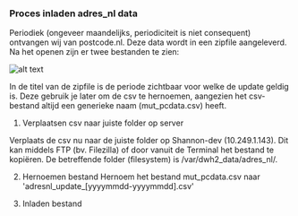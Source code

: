 ### Proces inladen adres_nl data

Periodiek (ongeveer maandelijks, periodiciteit is niet consequent) ontvangen wij van postcode.nl. 
Deze data wordt in een zipfile aangeleverd. Na het openen zijn er twee bestanden te zien:

![alt text](https://github.com/NLHEALTHCARE/FHIRVAULT/blob/2.0.1-zomerwendesprint-test/mappings/adres_nl/:Users:RvdB:Downloads%202017-06-06%2015-37-50.png)

In de titel van de zipfile is de periode zichtbaar voor welke de update geldig is. Deze gebruik je later om de csv te hernoemen, aangezien het csv-bestand altijd een generieke naam (mut_pcdata.csv) heeft.  

1. Verplaatsen csv naar juiste folder op server

Verplaats de csv nu naar de juiste folder op Shannon-dev (10.249.1.143). Dit kan middels FTP (bv. Filezilla) of door vanuit de Terminal het bestand te kopiëren. De betreffende folder (filesystem) is /var/dwh2_data/adres_nl/.

2. Hernoemen bestand
Hernoem het bestand mut_pcdata.csv naar 'adresnl_update_[yyyymmdd-yyyymmdd].csv' 

3. Inladen bestand 

